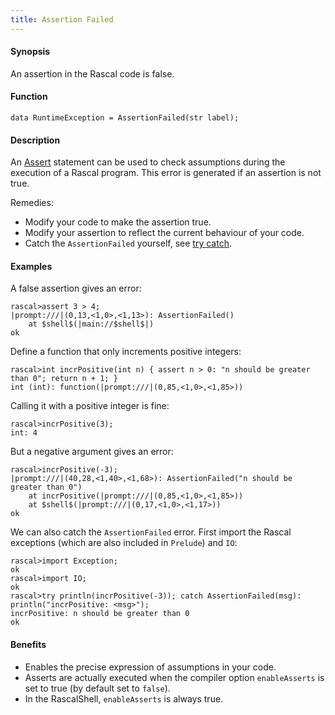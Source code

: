 ```yaml
---
title: Assertion Failed
---
```


#### Synopsis

An assertion in the Rascal code is false.

#### Function

`data RuntimeException = AssertionFailed(str label);`

       
#### Description

An [Assert](../../../../../Rascal/Statements/Assert/index.md) statement can be used to check assumptions during the execution of a Rascal program.
This error is generated if an assertion is not true.

Remedies:

*  Modify your code to make the assertion true.
*  Modify your assertion to reflect the current behaviour of your code.
*  Catch the `AssertionFailed` yourself, see [try catch](../../../../../Rascal/Statements/TryCatch/index.md).


#### Examples

A false assertion gives an error:

```rascal-shell ,error
rascal>assert 3 > 4;
|prompt:///|(0,13,<1,0>,<1,13>): AssertionFailed()
	at $shell$(|main://$shell$|)
ok
```
Define a function that only increments positive integers:

```rascal-shell ,continue,error
rascal>int incrPositive(int n) { assert n > 0: "n should be greater than 0"; return n + 1; }
int (int): function(|prompt:///|(0,85,<1,0>,<1,85>))
```
Calling it with a positive integer is fine:

```rascal-shell ,continue,error
rascal>incrPositive(3);
int: 4
```
But a negative argument gives an error:

```rascal-shell ,continue,error
rascal>incrPositive(-3);
|prompt:///|(40,28,<1,40>,<1,68>): AssertionFailed("n should be greater than 0")
	at incrPositive(|prompt:///|(0,85,<1,0>,<1,85>))
	at $shell$(|prompt:///|(0,17,<1,0>,<1,17>))
ok
```
We can also catch the `AssertionFailed` error. First import the Rascal exceptions (which are also included in `Prelude`)
and `IO`:

```rascal-shell ,continue,error
rascal>import Exception;
ok
rascal>import IO;
ok
rascal>try println(incrPositive(-3)); catch AssertionFailed(msg): println("incrPositive: <msg>");
incrPositive: n should be greater than 0
ok
```

#### Benefits

* Enables the precise expression of assumptions in your code.
* Asserts are actually executed when the compiler option 
  `enableAsserts` is set to true (by default set to `false`).
* In the RascalShell, `enableAsserts` is always true.


